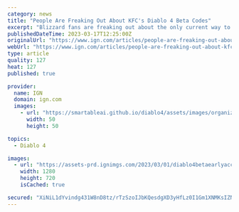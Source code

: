 ```yaml
---
category: news
title: "People Are Freaking Out About KFC's Diablo 4 Beta Codes"
excerpt: "Blizzard fans are freaking out about the only current way to access the long-awaited Diablo 4 beta: ordering KFC. As the beta kicks off today, March 17, hopeful players are taking to the game's Reddit ..."
publishedDateTime: 2023-03-17T12:25:00Z
originalUrl: "https://www.ign.com/articles/people-are-freaking-out-about-kfcs-diablo-4-beta-codes"
webUrl: "https://www.ign.com/articles/people-are-freaking-out-about-kfcs-diablo-4-beta-codes"
type: article
quality: 127
heat: 127
published: true

provider:
  name: IGN
  domain: ign.com
  images:
    - url: "https://smartableai.github.io/diablo4/assets/images/organizations/ign.com-50x50.jpg"
      width: 50
      height: 50

topics:
  - Diablo 4

images:
  - url: "https://assets-prd.ignimgs.com/2023/03/01/diablo4betaearlyaccessgameplaytrailer-ign-blogroll-1677696974394.jpg?width=1280"
    width: 1280
    height: 720
    isCached: true

secured: "XiNiL1dYvindg431W8nD8tz/rTzSzoIJbKQesdgXD3yHfLz0I1Gm1XNMKsIZNxyehYODPSV1xCaEMwmdP4kpkV3Bal5CS4uSkGrUimPiEwcmKqFyZRnWAtuugdgTfDzzjMUMbvi9ErFrwgTLkYe1GoTVDnnvYkxvipk6Us3sMbqGnby60VQRoT9JYw1tnn1DTrAZzpmQ+wWDnacBccy2V0jGJhX32aAY2yDVCyOOv7l04bEPpr+TurLkHXjruJe7pckKNPnKPuorSuu3eMevyX3pxYWsKj+RM8txJkS0kafe3VEBMpr35+J0hsh7JnDT/U9oVg5Ftfcy2dXW+7MiIC2ms/Aw6eZTf/xhT8V3Pmw=;F/9Rjz/1wXRYZx9p7d6qoQ=="
---
```


